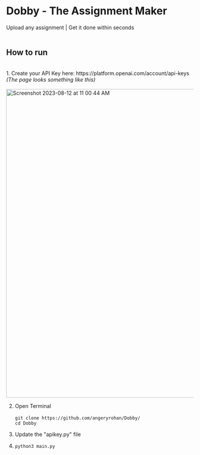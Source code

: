 # Dobby - The Assignment Maker
Upload any assignment | Get it done within seconds<br><br>

<h2>How to run</h2><br>
1. Create your API Key here: https://platform.openai.com/account/api-keys
   <br><i>(The page looks something like this) </i> <br><br>
   <img width="829" alt="Screenshot 2023-08-12 at 11 00 44 AM" src="https://github.com/angeryrohan/Dobby/assets/29266591/7b046e14-e94c-4c25-9daa-6edd61587961"> 
   
2. Open Terminal <br><br>
   ````git clone https://github.com/angeryrohan/Dobby/ ```` <br>
   ```cd Dobby```<br>
   
4. Update the "apikey.py" file <br>

5.  ```python3 main.py```
   

